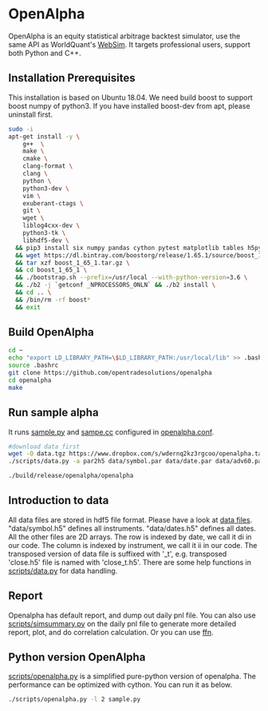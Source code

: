 # OpenAlpha

OpenAlpha is an equity statistical arbitrage backtest simulator, use the same API as WorldQuant's [WebSim](https://www.worldquantvrc.com/en/cms/wqc/websim). It targets professional users, support both Python and C++.

## Installation Prerequisites

This installation is based on Ubuntu 18.04. We need build boost to support boost numpy of python3. If you have installed boost-dev from apt, please uninstall first.

```bash
sudo -i
apt-get install -y \
    g++  \
    make \
    cmake \
    clang-format \
    clang \
    python \
    python3-dev \
    vim \
    exuberant-ctags \
    git \
    wget \
    liblog4cxx-dev \
    python3-tk \
    libhdf5-dev \
  && pip3 install six numpy pandas cython pytest matplotlib tables h5py \
  && wget https://dl.bintray.com/boostorg/release/1.65.1/source/boost_1_65_1.tar.gz \
  && tar xzf boost_1_65_1.tar.gz \
  && cd boost_1_65_1 \
  && ./bootstrap.sh --prefix=/usr/local --with-python-version=3.6 \
  && ./b2 -j `getconf _NPROCESSORS_ONLN` && ./b2 install \
  && cd .. \
  && /bin/rm -rf boost*
  && exit
```

## Build OpenAlpha

```bash
cd ~
echo "export LD_LIBRARY_PATH=\$LD_LIBRARY_PATH:/usr/local/lib" >> .bashrc
source .bashrc
git clone https://github.com/opentradesolutions/openalpha
cd openalpha
make
```

## Run sample alpha
It runs [sample.py](https://github.com/opentradesolutions/openalpha/blob/master/sample.py) and [sampe.cc](https://github.com/opentradesolutions/openalpha/blob/master/src/alpha/sample/sample.cc) configured in [openalpha.conf](https://github.com/opentradesolutions/openalpha/blob/master/openalpha.conf).
```bash
#download data first
wget -O data.tgz https://www.dropbox.com/s/wdernq2kz3rgcoo/openalpha.tar.xz?dl=0; tar xJf data.tgz
./scripts/data.py -a par2h5 data/symbol.par data/date.par data/adv60.par data/close.par data/industrygroup.par data/industry.par data/industry.par data/sector.par data/subindustry.par

./build/release/openalpha/openalpha
```

## Introduction to data

All data files are stored in hdf5 file format. Please have a look at [data files](https://www.dropbox.com/s/wdernq2kz3rgcoo/openalpha.tar.xz?dl=0). "data/symbol.h5" defines all instruments. "data/dates.h5" defines all dates. All the other files are 2D arrays. The row is indexed by date, we call it di in our code. The column is indexed by instrument, we call it ii in our code. The transposed version of data file is suffixed with '_t', e.g. transposed 'close.h5' file is named with 'close_t.h5'. There are some help functions in [scripts/data.py](https://github.com/opentradesolutions/openalpha/blob/master/scripts/data.py) for data handling.

## Report

Openalpha has default report, and dump out daily pnl file. You can also use [scripts/simsummary.py](https://github.com/opentradesolutions/openalpha/blob/master/scripts/simsummary.py) on the daily pnl file to generate more detailed report, plot, and do correlation calculation. Or you can use [ffn](http://pmorissette.github.io/ffn/).

## Python version OpenAlpha

[scripts/openalpha.py](https://github.com/opentradesolutions/openalpha/blob/master/scripts/openalpha.py) is a simplified pure-python version of openalpha. The performance can be optimized with cython. You can run it as below.

```bash
./scripts/openalpha.py -l 2 sample.py
```
